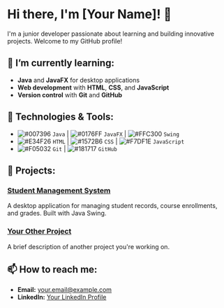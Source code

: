 # Hi there, I'm [Your Name]! 👋

I'm a junior developer passionate about learning and building innovative projects. Welcome to my GitHub profile!

## 🌱 I’m currently learning:
- **Java** and **JavaFX** for desktop applications
- **Web development** with **HTML**, **CSS**, and **JavaScript**
- **Version control** with **Git** and **GitHub**

## 🔧 Technologies & Tools:
- ![#007396](https://via.placeholder.com/15/007396/000000?text=+) `Java` | ![#0176FF](https://via.placeholder.com/15/0176FF/000000?text=+) `JavaFX` | ![#FFC300](https://via.placeholder.com/15/FFC300/000000?text=+) `Swing`
- ![#E34F26](https://via.placeholder.com/15/E34F26/000000?text=+) `HTML` | ![#1572B6](https://via.placeholder.com/15/1572B6/000000?text=+) `CSS` | ![#F7DF1E](https://via.placeholder.com/15/F7DF1E/000000?text=+) `JavaScript`
- ![#F05032](https://via.placeholder.com/15/F05032/000000?text=+) `Git` | ![#181717](https://via.placeholder.com/15/181717/000000?text=+) `GitHub`

## 🚀 Projects:
### [Student Management System](https://github.com/yourusername/student-management-system)
A desktop application for managing student records, course enrollments, and grades. Built with Java Swing.

### [Your Other Project](https://github.com/yourusername/your-other-project)
A brief description of another project you're working on.

## 📫 How to reach me:
- **Email:** your.email@example.com
- **LinkedIn:** [Your LinkedIn Profile](https://linkedin.com/in/yourprofile)

